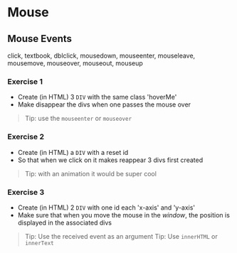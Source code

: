 # Mouse

## Mouse Events

click, textbook, dblclick, mousedown, mouseenter, mouseleave, mousemove, mouseover, mouseout, mouseup

### Exercise 1
- Create (in HTML) 3 `DIV` with the same class 'hoverMe'
- Make disappear the divs when one passes the mouse over
 
> Tip: use the `mouseenter` or `mouseover`

### Exercise 2
- Create (in HTML) a `DIV` with a reset id
- So that when we click on it makes reappear 3 divs first created

> Tip: with an animation it would be super cool
 
### Exercise 3
- Create (in HTML) 2 `DIV` with one id each 'x-axis' and 'y-axis'
- Make sure that when you move the mouse in the *window*, the position is displayed in the associated divs

> Tip: Use the received event as an argument
> Tip: Use `innerHTML` or `innerText`
